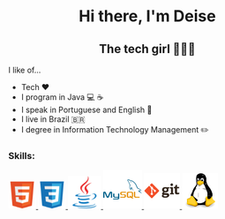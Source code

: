 <h1 align="center"> Hi there, I'm Deise </h1>
<h2 align="center"> The tech girl 👩🏻‍💻 </h2>

I like of...
<ul>
  <li> Tech ❤️ </li>
  <li> I program in Java 💻 ☕ </li>
  <li> I speak in Portuguese and English 🌱 </li>
  <li> I live in Brazil 🇧🇷 </li>
  <li> I degree in Information Technology Management ✏️ </li>
</ul>

<h3 align="left">Skills:</h3>

<p align="left">  
  <a href="https://html.com/" target="_blank" rel="noreferrer"> <img src="https://github.com/devicons/devicon/blob/master/icons/html5/html5-original.svg" alt="html" width="50" height="50"/> </a>
  <a href="https://www.css3.com/" target="_blank" rel="noreferrer"> <img src="https://github.com/devicons/devicon/blob/master/icons/css3/css3-original.svg" alt="css" width="50" height="50"/> </a>
  <a href="https://www.java.com" target="_blank" rel="noreferrer"> <img src="https://raw.githubusercontent.com/devicons/devicon/master/icons/java/java-original.svg" alt="java" width="60" height="60"/> </a>
  <a href="https://www.mysql.com/" target="_blank" rel="noreferrer"> <img src="https://github.com/devicons/devicon/blob/master/icons/mysql/mysql-original-wordmark.svg" alt="mysql" width="70" height="70"/> </a>
  <a href="https://git-scm.com/" target="_blank" rel="noreferrer"> <img src="https://github.com/devicons/devicon/blob/master/icons/git/git-original-wordmark.svg" alt="git" width="65" height="65"/> </a>
  <a href="https://www.linux.org/" target="_blank" rel="noreferrer"> <img src="https://github.com/devicons/devicon/blob/master/icons/linux/linux-original.svg" alt="linux" width="65" height="65"/> </a>
</p>  
